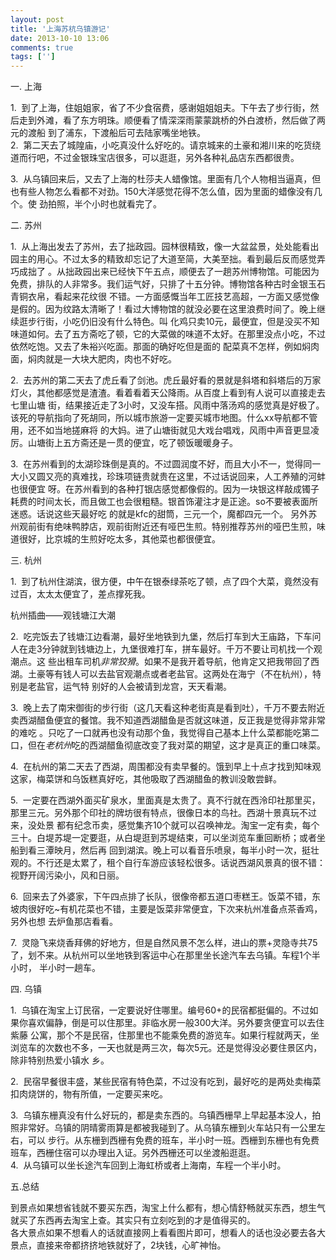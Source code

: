```yaml
---
layout: post
title: '上海苏杭乌镇游记'
date: 2013-10-10 13:06
comments: true
tags: ['']
---
```


一. 上海  
  
1.  到了上海，住姐姐家，省了不少食宿费，感谢姐姐姐夫。下午去了步行街，然后走到外滩，看了东方明珠。顺便看了情深深雨蒙蒙跳桥的外白渡桥，然后做了两元的渡船
到了浦东，下渡船后可去陆家嘴坐地铁。  
2.  第二天去了城隍庙，小吃真没什么好吃的。请京城来的土豪和湘川来的吃货绕道而行吧，不过金银珠宝店很多，可以逛逛，另外各种礼品店东西都很贵。

3.  从乌镇回来后，又去了上海的杜莎夫人蜡像馆。里面有几个人物相当逼真，但也有些人物怎么看都不对劲。150大洋感觉花得不怎么值，因为里面的蜡像没有几个。使
劲拍照，半个小时也就看完了。  
  
二. 苏州  
  
1.  从上海出发去了苏州，去了拙政园。园林很精致，像一大盆盆景，处处能看出园主的用心。不过太多的精致却忘记了大道至简，大美至拙。看到最后反而感觉弄巧成拙了
。从拙政园出来已经快下午五点，顺便去了一趟苏州博物馆。可能因为免费，排队的人非常多。我们运气好，只排了十五分钟。博物馆各种古时金银玉石青铜衣帛，看起来花纹很
不错。一方面感慨当年工匠技艺高超，一方面又感觉像是假的。因为纹路太清晰了！看过大博物馆的就没必要在这里浪费时间了。晚上继续逛步行街，小吃仍旧没有什么特色。叫
化鸡只卖10元，最便宜，但是没买不知味道如何。去了五方斋吃了顿，它的大菜做的味道不太好。在那里没点小吃，不过依然吃饱。又去了朱裕兴吃面。那面的确好吃但是面的
配菜真不怎样，例如焖肉面，焖肉就是一大块大肥肉，肉也不好吃。  
  
2.  去苏州的第二天去了虎丘看了剑池。虎丘最好看的景就是斜塔和斜塔后的万家灯火，其他都感觉是渣渣。看着看着天公降雨。从百度上看到有人说可以直接走去七里山塘
街，结果接近走了3小时，又没车搭。风雨中落汤鸡的感觉真是好极了。该死的导航指向了死胡同，所以城市旅游一定要买城市地图。什么xx导航都不管用，还不如当地搓麻将
的大妈。进了山塘街就见大戏台唱戏，风雨中声音更显凌厉。山塘街上五方斋还是一贯的便宜，吃了顿饭暖暖身子。  
  
3.  在苏州看到的太湖珍珠倒是真的。不过圆润度不好，而且大小不一，觉得同一大小又圆又亮的真难找，珍珠项链贵就贵在这里，不过话说回来，人工养殖的河蚌也很便宜
呀。在苏州看到的各种打银店感觉都像假的。因为一块银这样敲成镯子耗费的时间太长，而且做工也会很粗糙。银首饰灌注才是正途。so不要被表面所迷惑。话说这些天最好吃
的就是kfc的甜筒，三元一个，魔都四元一个。
另外苏州观前街有绝味鸭脖店，观前街附近还有哑巴生煎。特别推荐苏州的哑巴生煎，味道很好，比京城的生煎好吃太多，其他菜也都很便宜。  
  
三. 杭州  
  
1\.  到了杭州住湖滨，很方便，中午在银泰绿茶吃了顿，点了四个大菜，竟然没有过百，太太太便宜了，差点撑死我。  
  
杭州插曲——观钱塘江大潮  
  
2.  吃完饭去了钱塘江边看潮，最好坐地铁到九堡，然后打车到大王庙路，下车问人在走3分钟就到钱塘边上，九堡很难打车，拼车最好。千万不要让司机找一个观潮点。这
些出租车司机*非常狡猾*。如果不是我开着导航，他肯定又把我带回了西湖。土豪等有钱人可以去盐官观潮点或者老盐官。这两处在海宁（不在杭州），特别是老盐官，运气特
别好的人会被请到龙宫，天天看潮。  
  
3.  晚上去了南宋御街的步行街（这几天看这种老街真是看到吐），千万不要去附近卖西湖醋鱼便宜的餐馆。我不知道西湖醋鱼是否就这味道，反正我是觉得非常非常的难吃
。只吃了一口就再也没有动那个鱼，我觉得自己基本上什么菜都能吃第二口，但在*老杭州*吃的西湖醋鱼彻底改变了我对菜的期望，这才是真正的重口味菜。  
  
4.  在杭州的第二天去了西湖，周围都没有卖早餐的。饿到早上十点才找到知味观这家，梅菜饼和乌饭糕真好吃，其他吸取了西湖醋鱼的教训没敢尝鲜。  
  
5.  一定要在西湖外面买矿泉水，里面真是太贵了。真不行就在西泠印社那里买，那里三元。另外那个印社的牌坊很有特点，很像日本的鸟社。西湖十景真玩不过来，没处景
都有纪念币卖，感觉集齐10个就可以召唤神龙。淘宝一定有卖，每个三十。白堤苏堤一定要逛，从白堤逛到苏堤结束，可以坐浏览车重回断桥；或者坐船到看三潭映月，然后再
回到湖滨。晚上可以看音乐喷泉，每半小时一次，挺壮观的。不行还是太累了，租个自行车游应该轻松很多。话说西湖风景真的很不错：视野开阔污染小，风和日丽。  
  
6.  回来去了外婆家，下午四点排了长队，很像帝都五道口枣糕王。饭菜不错，东坡肉很好吃~有机花菜也不错，主要是饭菜非常便宜，下次来杭州准备点茶香鸡，另外也想
去炉鱼那店看看。  
  
7.  灵隐飞来烧香拜佛的好地方，但是自然风景不怎么样，进山的票+灵隐寺共75了，划不来。从杭州可以坐地铁到客运中心在那里坐长途汽车去乌镇。车程1个半小时，
半小时一趟车。  
  
四. 乌镇  
  
1.  乌镇在淘宝上订民宿，一定要说好住哪里。编号60+的民宿都挺偏的。不过如果你喜欢偏静，倒是可以住那里。非临水房一般300大洋。另外要贪便宜可以去住紫藤
公寓，那个不是民宿，住那里也不能乘免费的游览车。如果行程就两天，坐浏览车的次数也不多，一天也就是两三次，每次5元。还是觉得没必要住景区内，除非特别热爱小镇水
乡。  
  
2.  民宿早餐很丰盛，某些民宿有特色菜，不过没有吃到，最好吃的是两处卖梅菜扣肉烧饼的，物有所值，一定要买来吃。  
  
3.  乌镇东栅真没有什么好玩的，都是卖东西的。乌镇西栅早上早起基本没人，拍照非常好。乌镇的阴晴雾雨算是都被我碰到了。从乌镇东栅到火车站只有一公里左右，可以
步行。从东栅到西栅有免费的班车，半小时一班。西栅到东栅也有免费班车，西栅住宿可以办理出入证。另外西栅还可以坐渡船逛逛。  
4.  从乌镇可以坐长途汽车回到上海虹桥或者上海南，车程一个半小时。

五.总结

到景点如果想省钱就不要买东西，淘宝上什么都有，想心情舒畅就买东西，想生气就买了东西再去淘宝上查。其实只有立刻吃到的才是值得买的。  
各大景点如果不想看人的话就直接网上看看图片即可，想看人的话也没必要去各大景点，直接来帝都挤挤地铁就好了，2块钱，心旷神怡。  

